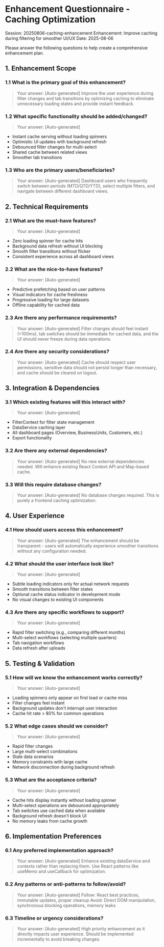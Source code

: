 # Enhancement Questionnaire - Caching Optimization
Session: 20250806-caching-enhancement
Enhancement: Improve caching during filtering for smoother UI/UX
Date: 2025-08-06

Please answer the following questions to help create a comprehensive enhancement plan.

## 1. Enhancement Scope

### 1.1 What is the primary goal of this enhancement?
> Your answer: [Auto-generated] Improve the user experience during filter changes and tab transitions by optimizing caching to eliminate unnecessary loading states and provide instant feedback.

### 1.2 What specific functionality should be added/changed?
> Your answer: [Auto-generated] 
- Instant cache serving without loading spinners
- Optimistic UI updates with background refresh
- Debounced filter changes for multi-select
- Shared cache between related views
- Smoother tab transitions

### 1.3 Who are the primary users/beneficiaries?
> Your answer: [Auto-generated] Dashboard users who frequently switch between periods (MTD/QTD/YTD), select multiple filters, and navigate between different dashboard views.

## 2. Technical Requirements

### 2.1 What are the must-have features?
> Your answer: [Auto-generated]
- Zero loading spinner for cache hits
- Background data refresh without UI blocking
- Smooth filter transitions without flicker
- Consistent experience across all dashboard views

### 2.2 What are the nice-to-have features?
> Your answer: [Auto-generated]
- Predictive prefetching based on user patterns
- Visual indicators for cache freshness
- Progressive loading for large datasets
- Offline capability for cached data

### 2.3 Are there any performance requirements?
> Your answer: [Auto-generated] Filter changes should feel instant (<100ms), tab switches should be immediate for cached data, and the UI should never freeze during data operations.

### 2.4 Are there any security considerations?
> Your answer: [Auto-generated] Cache should respect user permissions, sensitive data should not persist longer than necessary, and cache should be cleared on logout.

## 3. Integration & Dependencies

### 3.1 Which existing features will this interact with?
> Your answer: [Auto-generated]
- FilterContext for filter state management
- DataService caching layer
- All dashboard pages (Overview, BusinessUnits, Customers, etc.)
- Export functionality

### 3.2 Are there any external dependencies?
> Your answer: [Auto-generated] No new external dependencies needed. Will enhance existing React Context API and Map-based cache.

### 3.3 Will this require database changes?
> Your answer: [Auto-generated] No database changes required. This is purely a frontend caching optimization.

## 4. User Experience

### 4.1 How should users access this enhancement?
> Your answer: [Auto-generated] The enhancement should be transparent - users will automatically experience smoother transitions without any configuration needed.

### 4.2 What should the user interface look like?
> Your answer: [Auto-generated]
- Subtle loading indicators only for actual network requests
- Smooth transitions between filter states
- Optional cache status indicator in development mode
- No visual changes to existing UI components

### 4.3 Are there any specific workflows to support?
> Your answer: [Auto-generated]
- Rapid filter switching (e.g., comparing different months)
- Multi-select workflows (selecting multiple quarters)
- Tab navigation workflows
- Data refresh after uploads

## 5. Testing & Validation

### 5.1 How will we know the enhancement works correctly?
> Your answer: [Auto-generated]
- Loading spinners only appear on first load or cache miss
- Filter changes feel instant
- Background updates don't interrupt user interaction
- Cache hit rate > 80% for common operations

### 5.2 What edge cases should we consider?
> Your answer: [Auto-generated]
- Rapid filter changes
- Large multi-select combinations
- Stale data scenarios
- Memory constraints with large cache
- Network disconnection during background refresh

### 5.3 What are the acceptance criteria?
> Your answer: [Auto-generated]
- Cache hits display instantly without loading spinner
- Multi-select operations are debounced appropriately
- Tab switches use cached data when available
- Background refresh doesn't block UI
- No memory leaks from cache growth

## 6. Implementation Preferences

### 6.1 Any preferred implementation approach?
> Your answer: [Auto-generated] Enhance existing dataService and contexts rather than replacing them. Use React patterns like useMemo and useCallback for optimization.

### 6.2 Any patterns or anti-patterns to follow/avoid?
> Your answer: [Auto-generated] 
Follow: React best practices, immutable updates, proper cleanup
Avoid: Direct DOM manipulation, synchronous blocking operations, memory leaks

### 6.3 Timeline or urgency considerations?
> Your answer: [Auto-generated] High priority enhancement as it directly impacts user experience. Should be implemented incrementally to avoid breaking changes.